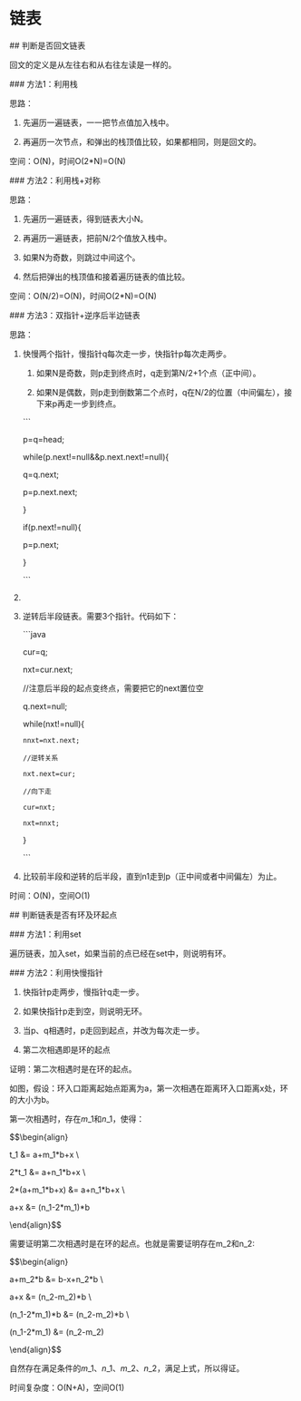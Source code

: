 # 链表

\#\# 判断是否回文链表



回文的定义是从左往右和从右往左读是一样的。



\#\#\# 方法1：利用栈



思路：



1. 先遍历一遍链表，一一把节点值加入栈中。

2. 再遍历一次节点，和弹出的栈顶值比较，如果都相同，则是回文的。



空间：O\(N\)，时间O\(2\*N\)=O\(N\)



\#\#\# 方法2：利用栈+对称



思路：



1. 先遍历一遍链表，得到链表大小N。

2. 再遍历一遍链表，把前N/2个值放入栈中。

3. 如果N为奇数，则跳过中间这个。

4. 然后把弹出的栈顶值和接着遍历链表的值比较。



空间：O\(N/2\)=O\(N\)，时间O\(2\*N\)=O\(N\)



\#\#\# 方法3：双指针+逆序后半边链表



思路：



1. 快慢两个指针，慢指针q每次走一步，快指针p每次走两步。



   1. 如果N是奇数，则p走到终点时，q走到第N/2+1个点（正中间）。

   2. 如果N是偶数，则p走到倒数第二个点时，q在N/2的位置（中间偏左），接下来p再走一步到终点。



   \`\`\`

   p=q=head;

   while\(p.next!=null&&p.next.next!=null\){

   	q=q.next;

   	p=p.next.next;

   }

   if\(p.next!=null\){

   	p=p.next;

   }

   \`\`\`



   



2. 



2. 逆转后半段链表。需要3个指针。代码如下：



   \`\`\`java

   cur=q;

   nxt=cur.next;

   //注意后半段的起点变终点，需要把它的next置位空

   q.next=null;

   while\(nxt!=null\){

       nnxt=nxt.next;

       //逆转关系

       nxt.next=cur;

       //向下走

       cur=nxt;

       nxt=nnxt;

   }

   \`\`\`



   



3. 比较前半段和逆转的后半段，直到n1走到p（正中间或者中间偏左）为止。



时间：O\(N\)，空间O\(1\)



\#\# 判断链表是否有环及环起点



\#\#\# 方法1：利用set



遍历链表，加入set，如果当前的点已经在set中，则说明有环。



\#\#\# 方法2：利用快慢指针



1. 快指针p走两步，慢指针q走一步。



2. 如果快指针p走到空，则说明无环。

3. 当p、q相遇时，p走回到起点，并改为每次走一步。

4. 第二次相遇即是环的起点



证明：第二次相遇时是在环的起点。



如图，假设：环入口距离起始点距离为a，第一次相遇在距离环入口距离x处，环的大小为b。







第一次相遇时，存在$m\_1$和$n\_1$，使得：



$$\begin{align}

t\_1 &= a+m\_1\*b+x \\

2\*t\_1 &= a+n\_1\*b+x  \\

2\*\(a+m\_1\*b+x\) &= a+n\_1\*b+x \\

a+x &= \(n\_1-2\*m\_1\)\*b

\end{align}$$



需要证明第二次相遇时是在环的起点。也就是需要证明存在m\_2和n\_2:



$$\begin{align}

a+m\_2\*b &= b-x+n\_2\*b \\

a+x &= \(n\_2-m\_2\)\*b \\

\(n\_1-2\*m\_1\)\*b &= \(n\_2-m\_2\)\*b \\

\(n\_1-2\*m\_1\) &= \(n\_2-m\_2\)

\end{align}$$



自然存在满足条件的$m\_1$、$n\_1$、$m\_2$、$n\_2$，满足上式，所以得证。



时间复杂度：O\(N+A\)，空间O\(1\)

